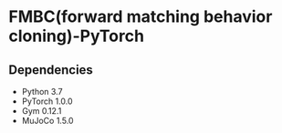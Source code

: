 # FMBC(forward matching behavior cloning)-PyTorch

## Dependencies
- Python 3.7
- PyTorch 1.0.0
- Gym 0.12.1
- MuJoCo 1.5.0
